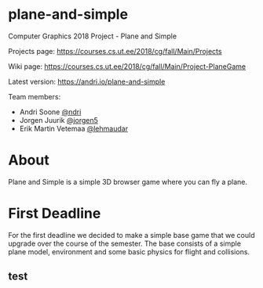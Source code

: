 # plane-and-simple
Computer Graphics 2018 Project - Plane and Simple

Projects page: https://courses.cs.ut.ee/2018/cg/fall/Main/Projects

Wiki page: https://courses.cs.ut.ee/2018/cg/fall/Main/Project-PlaneGame

Latest version: https://andri.io/plane-and-simple

Team members:

* Andri Soone [@ndri](https://github.com/ndri)
* Jorgen Juurik [@jorgen5](https://github.com/jorgen5)
* Erik Martin Vetemaa [@lehmaudar](https://github.com/lehmaudar)

# About
Plane and Simple is a simple 3D browser game where you can fly a plane. 

# First Deadline
For the first deadline we decided to make a simple base game that we could upgrade over the course of the semester. The base consists of a simple plane model, environment and some basic physics for flight and collisions.
## test

